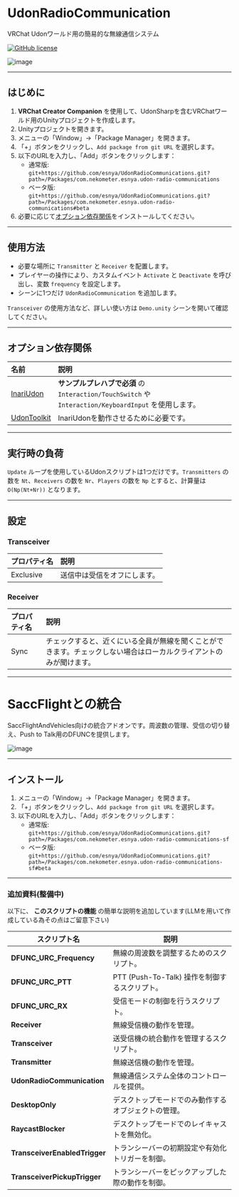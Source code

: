# UdonRadioCommunication  
VRChat Udonワールド用の簡易的な無線通信システム

[![GitHub license](https://img.shields.io/github/license/SeaeeesSan/SimpleFolderIcon)](https://github.com/SeaeeesSan/SimpleFolderIcon/blob/master/LICENSE)

![image](https://user-images.githubusercontent.com/2088693/219715229-396f0e71-921a-4e2e-814a-d814944c3fe8.png)  

---

## はじめに  
1. **VRChat Creator Companion** を使用して、UdonSharpを含むVRChatワールド用のUnityプロジェクトを作成します。  
2. Unityプロジェクトを開きます。  
3. メニューの「Window」→「Package Manager」を開きます。  
4. 「+」ボタンをクリックし、`Add package from git URL` を選択します。  
5. 以下のURLを入力し、「Add」ボタンをクリックします：  
   - 通常版: `git+https://github.com/esnya/UdonRadioCommunications.git?path=/Packages/com.nekometer.esnya.udon-radio-communications`  
   - ベータ版: `git+https://github.com/esnya/UdonRadioCommunications.git?path=/Packages/com.nekometer.esnya.udon-radio-communications#beta`  
6. 必要に応じて[オプション依存関係](#optional-dependencies)をインストールしてください。

---

## 使用方法  
- 必要な場所に `Transmitter` と `Receiver` を配置します。  
- プレイヤーの操作により、カスタムイベント `Activate` と `Deactivate` を呼び出し、変数 `frequency` を設定します。  
- シーンに1つだけ `UdonRadioCommunication` を追加します。  

`Transceiver` の使用方法など、詳しい使い方は `Demo.unity` シーンを開いて確認してください。

---

## オプション依存関係  
| 名前 | 説明 |  
| :-- | :-- |  
| [InariUdon](https://github.com/esnya/InariUdon.git) | **サンプルプレハブで必須** の `Interaction/TouchSwitch` や `Interaction/KeyboardInput` を使用します。 |
| [UdonToolkit](https://github.com/orels1/UdonToolkit/) | InariUdonを動作させるために必要です。|

---

## 実行時の負荷  
`Update` ループを使用しているUdonスクリプトは1つだけです。`Transmitters` の数を `Nt`、`Receivers` の数を `Nr`、`Players` の数を `Np` とすると、計算量は `O(Np(Nt+Nr))` となります。

---

## 設定  

### Transceiver  
| プロパティ名 | 説明 |  
| :-- | :-- |  
| Exclusive | 送信中は受信をオフにします。 |  

### Receiver  
| プロパティ名 | 説明 |  
| :-- | :-- |  
| Sync | チェックすると、近くにいる全員が無線を聞くことができます。チェックしない場合はローカルクライアントのみが聞けます。 |  

---

# SaccFlightとの統合  
SaccFlightAndVehicles向けの統合アドオンです。周波数の管理、受信の切り替え、Push to Talk用のDFUNCを提供します。  

![image](https://user-images.githubusercontent.com/2088693/219712019-99885e55-98cc-4578-8931-456da063de62.png)  

---

## インストール  
1. メニューの「Window」→「Package Manager」を開きます。  
2. 「+」ボタンをクリックし、`Add package from git URL` を選択します。  
3. 以下のURLを入力し、「Add」ボタンをクリックします：  
   - 通常版: `git+https://github.com/esnya/UdonRadioCommunications.git?path=/Packages/com.nekometer.esnya.udon-radio-communications-sf`  
   - ベータ版: `git+https://github.com/esnya/UdonRadioCommunications.git?path=/Packages/com.nekometer.esnya.udon-radio-communications-sf#beta`  

---

### 追加資料(整備中)
以下に、 **このスクリプトの機能** の簡単な説明を追加しています(LLMを用いて作成している為その点はご留意下さい)

| **スクリプト名**                           | **説明**                                                                 |
|-------------------------------------------|-------------------------------------------------------------------------|
| **DFUNC_URC_Frequency**                  | 無線の周波数を調整するためのスクリプト。                                 |
| **DFUNC_URC_PTT**                        | PTT (Push-To-Talk) 操作を制御するスクリプト。                            |
| **DFUNC_URC_RX**                         | 受信モードの制御を行うスクリプト。                                       |
| **Receiver**                             | 無線受信機の動作を管理。                                                |
| **Transceiver**                          | 送受信機の統合動作を管理するスクリプト。                                 |
| **Transmitter**                          | 無線送信機の動作を管理。                                                |
| **UdonRadioCommunication**               | 無線通信システム全体のコントロールを提供。                              |
| **DesktopOnly**                          | デスクトップモードでのみ動作するオブジェクトの管理。                     |
| **RaycastBlocker**                       | デスクトップモードでのレイキャストを無効化。                             |
| **TransceiverEnabledTrigger**            | トランシーバーの初期設定や有効化トリガーを制御。                         |
| **TransceiverPickupTrigger**             | トランシーバーをピックアップした際の動作を制御。                         |

